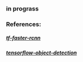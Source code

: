 ### in prograss

### References:
##### [tf-faster-rcnn](https://github.com/endernewton/tf-faster-rcnn)
##### [tensorflow-object-detection](https://github.com/tensorflow/models/tree/master/research/object_detection)